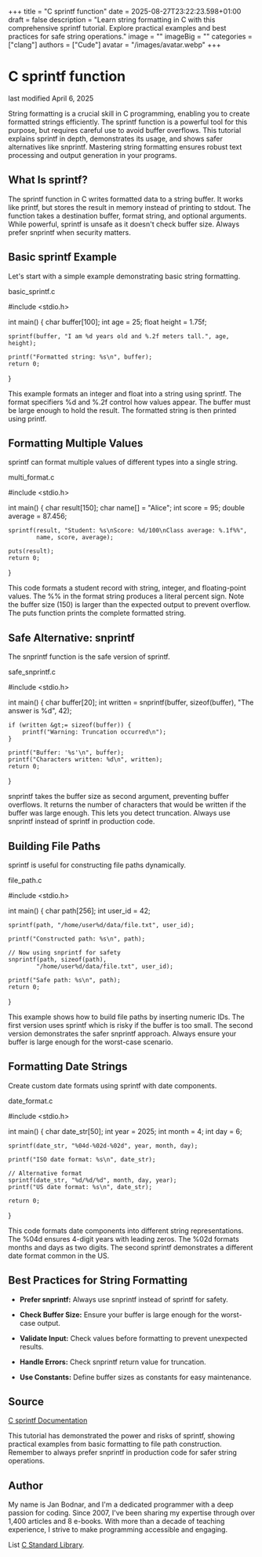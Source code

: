 +++
title = "C sprintf function"
date = 2025-08-27T23:22:23.598+01:00
draft = false
description = "Learn string formatting in C with this
comprehensive sprintf tutorial. Explore practical examples and best practices
for safe string operations."
image = ""
imageBig = ""
categories = ["clang"]
authors = ["Cude"]
avatar = "/images/avatar.webp"
+++

# C sprintf function

last modified April 6, 2025

String formatting is a crucial skill in C programming, enabling you to create
formatted strings efficiently. The sprintf function is a powerful
tool for this purpose, but requires careful use to avoid buffer overflows. This
tutorial explains sprintf in depth, demonstrates its usage, and
shows safer alternatives like snprintf. Mastering string formatting
ensures robust text processing and output generation in your programs.

## What Is sprintf?

The sprintf function in C writes formatted data to a string buffer.
It works like printf, but stores the result in memory instead of
printing to stdout. The function takes a destination buffer, format string, and
optional arguments. While powerful, sprintf is unsafe as it doesn't
check buffer size. Always prefer snprintf when security matters.

## Basic sprintf Example

Let's start with a simple example demonstrating basic string formatting.

basic_sprintf.c
  

#include &lt;stdio.h&gt;

int main() {
    char buffer[100];
    int age = 25;
    float height = 1.75f;
    
    sprintf(buffer, "I am %d years old and %.2f meters tall.", age, height);
    
    printf("Formatted string: %s\n", buffer);
    return 0;
}

This example formats an integer and float into a string using sprintf.
The format specifiers %d and %.2f control how values
appear. The buffer must be large enough to hold the result. The formatted string
is then printed using printf.

## Formatting Multiple Values

sprintf can format multiple values of different types into a single
string.

multi_format.c
  

#include &lt;stdio.h&gt;

int main() {
    char result[150];
    char name[] = "Alice";
    int score = 95;
    double average = 87.456;
    
    sprintf(result, "Student: %s\nScore: %d/100\nClass average: %.1f%%", 
            name, score, average);
    
    puts(result);
    return 0;
}

This code formats a student record with string, integer, and floating-point
values. The %% in the format string produces a literal percent sign.
Note the buffer size (150) is larger than the expected output to prevent
overflow. The puts function prints the complete formatted string.

## Safe Alternative: snprintf

The snprintf function is the safe version of sprintf.

safe_snprintf.c
  

#include &lt;stdio.h&gt;

int main() {
    char buffer[20];
    int written = snprintf(buffer, sizeof(buffer), 
                         "The answer is %d", 42);
    
    if (written &gt;= sizeof(buffer)) {
        printf("Warning: Truncation occurred\n");
    }
    
    printf("Buffer: '%s'\n", buffer);
    printf("Characters written: %d\n", written);
    return 0;
}

snprintf takes the buffer size as second argument, preventing buffer
overflows. It returns the number of characters that would be written if the
buffer was large enough. This lets you detect truncation. Always use
snprintf instead of sprintf in production code.

## Building File Paths

sprintf is useful for constructing file paths dynamically.

file_path.c
  

#include &lt;stdio.h&gt;

int main() {
    char path[256];
    int user_id = 42;
    
    sprintf(path, "/home/user%d/data/file.txt", user_id);
    
    printf("Constructed path: %s\n", path);
    
    // Now using snprintf for safety
    snprintf(path, sizeof(path), 
            "/home/user%d/data/file.txt", user_id);
    
    printf("Safe path: %s\n", path);
    return 0;
}

This example shows how to build file paths by inserting numeric IDs. The first
version uses sprintf which is risky if the buffer is too small. The
second version demonstrates the safer snprintf approach. Always
ensure your buffer is large enough for the worst-case scenario.

## Formatting Date Strings

Create custom date formats using sprintf with date components.

date_format.c
  

#include &lt;stdio.h&gt;

int main() {
    char date_str[50];
    int year = 2025;
    int month = 4;
    int day = 6;
    
    sprintf(date_str, "%04d-%02d-%02d", year, month, day);
    
    printf("ISO date format: %s\n", date_str);
    
    // Alternative format
    sprintf(date_str, "%d/%d/%d", month, day, year);
    printf("US date format: %s\n", date_str);
    
    return 0;
}

This code formats date components into different string representations. The
%04d ensures 4-digit years with leading zeros. The
%02d formats months and days as two digits. The second
sprintf demonstrates a different date format common in the US.

## Best Practices for String Formatting

- **Prefer snprintf:** Always use snprintf instead of sprintf for safety.

- **Check Buffer Size:** Ensure your buffer is large enough for the worst-case output.

- **Validate Input:** Check values before formatting to prevent unexpected results.

- **Handle Errors:** Check snprintf return value for truncation.

- **Use Constants:** Define buffer sizes as constants for easy maintenance.

## Source

[C sprintf Documentation](https://en.cppreference.com/w/c/io/fprintf)

This tutorial has demonstrated the power and risks of sprintf,
showing practical examples from basic formatting to file path construction.
Remember to always prefer snprintf in production code for safer
string operations.

## Author

My name is Jan Bodnar, and I'm a dedicated programmer with a deep passion for
coding. Since 2007, I've been sharing my expertise through over 1,400 articles
and 8 e-books. With more than a decade of teaching experience, I strive to make
programming accessible and engaging.

List [C Standard Library](/all/#clang-std).